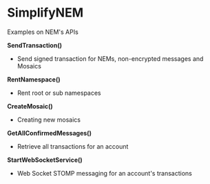 # SimplifyNEM


Examples on NEM's APIs


**SendTransaction()**
* Send signed transaction for NEMs, non-encrypted messages and Mosaics

**RentNamespace()**
* Rent root or sub namespaces

**CreateMosaic()**
* Creating new mosaics

**GetAllConfirmedMessages()**
* Retrieve all transactions for an account

**StartWebSocketService()**
* Web Socket STOMP messaging for an account's transactions
